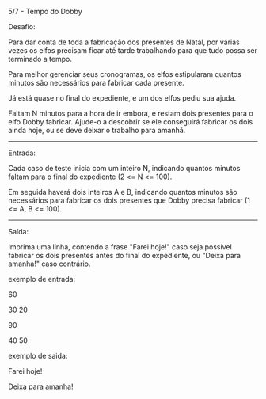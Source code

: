 

5/7 - Tempo do Dobby

Desafio:

Para dar conta de toda a fabricação dos presentes de Natal, por várias vezes os elfos 
precisam ficar até tarde trabalhando para que tudo possa ser terminado a tempo.

Para melhor gerenciar seus cronogramas, os elfos estipularam quantos minutos são 
necessários para fabricar cada presente.

Já está quase no final do expediente, e um dos elfos pediu sua ajuda.

Faltam N minutos para a hora de ir embora, e restam dois presentes para o elfo Dobby 
fabricar. Ajude-o a descobrir se ele conseguirá fabricar os dois ainda hoje, ou se deve deixar
o trabalho para amanhã.

---

Entrada:

Cada caso de teste inicia com um inteiro N, indicando quantos minutos faltam para o final 
do expediente (2 <= N <= 100).

Em seguida haverá dois inteiros A e B, indicando quantos minutos são necessários para 
fabricar os dois presentes que Dobby precisa fabricar (1 <= A, B <= 100).

---

Saída:

Imprima uma linha, contendo a frase "Farei hoje!" caso seja possível fabricar os dois 
presentes antes do final do expediente, ou "Deixa para amanha!" caso contrário.


exemplo de entrada:

60

30 20

90

40 50


exemplo de saida:

Farei hoje!

Deixa para amanha!
